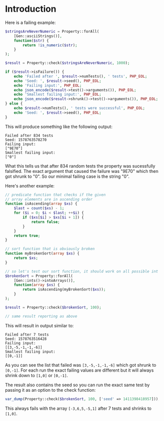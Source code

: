 # Introduction

Here is a failing example:

```php
$stringsAreNeverNumeric = Property::forAll(
    [Gen::asciiStrings()],
    function($str) {
        return !is_numeric($str);
    }
);

$result = Property::check($stringsAreNeverNumeric, 1000);

if ($result->isFailure()) {
    echo 'Failed after ', $result->numTests(), ' tests', PHP_EOL;
    echo 'Seed: ', $result->seed(), PHP_EOL;
    echo 'Failing input:', PHP_EOL;
    echo json_encode($result->test()->arguments()), PHP_EOL;
    echo 'Smallest failing input:', PHP_EOL;
    echo json_encode($result->shrunk()->test()->arguments()), PHP_EOL;
} else {
    echo $result->numTests(), ' tests were successful', PHP_EOL;
    echo 'Seed: ', $result->seed(), PHP_EOL;
}
```

This will produce something like the following output:

```
Failed after 834 tests
Seed: 1578763578270
Failing input:
["9E70"]
Smallest failing input:
["0"]
```

What this tells us that after 834 random tests the property was sucessfully falsified.
The exact argument that caused the failure was "9E70" which then got shrunk to "0".
So our minimal failing case is the string "0".

Here's another example:

```php
// predicate function that checks if the given
// array elements are in ascending order
function isAscending(array $xs) {
    $last = count($xs) - 1;
    for ($i = 0; $i < $last; ++$i) {
        if ($xs[$i] > $xs[$i + 1]) {
            return false;
        }
    }
    return true;
}

// sort function that is obviously broken
function myBrokenSort(array $xs) {
    return $xs;
}

// so let's test our sort function, it should work on all possible int arrays
$brokenSort = Property::forAll(
    [Gen::ints()->intoArrays()],
    function(array $xs) {
        return isAscending(myBrokenSort($xs));
    }
);

$result = Property::check($brokenSort, 100);

// same result reporting as above
```

This will result in output similar to:

```
Failed after 7 tests
Seed: 1578763516428
Failing input:
[[3,-5,-1,-1,-6]]
Smallest failing input:
[[0,-1]]
```

As you can see the list that failed was `[3,-5,-1,-1,-6]` which got shrunk to `[0,-1]`. For each run
the exact failing values are different but it will always shrink down to `[1,0]` or `[0,-1]`.

The result also contains the seed so you can run the exact same test by passing it as an option
to the check function:

```php
var_dump(Property::check($brokenSort, 100, ['seed' => 1411398418957]));
```

This always fails with the array `[-3,6,5,-5,1]` after 7 tests and shrinks to `[1,0]`.
